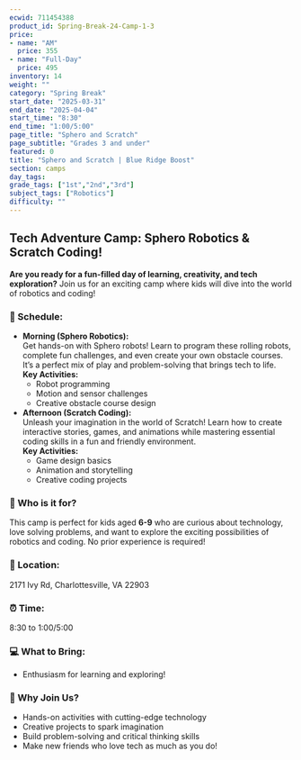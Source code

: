 ```yaml
---
ecwid: 711454388
product_id: Spring-Break-24-Camp-1-3
price:
- name: "AM"
  price: 355
- name: "Full-Day"
  price: 495
inventory: 14
weight: ""
category: "Spring Break"
start_date: "2025-03-31"
end_date: "2025-04-04"
start_time: "8:30"
end_time: "1:00/5:00"
page_title: "Sphero and Scratch"
page_subtitle: "Grades 3 and under"
featured: 0
title: "Sphero and Scratch | Blue Ridge Boost"
section: camps
day_tags: 
grade_tags: ["1st","2nd","3rd"]
subject_tags: ["Robotics"]
difficulty: ""
---
```

<h2><strong>Tech Adventure Camp: Sphero Robotics & Scratch Coding!</strong></h2> <p><strong>Are you ready for a fun-filled day of learning, creativity, and tech exploration?</strong> Join us for an exciting camp where kids will dive into the world of robotics and coding!</p> <h3><strong>📅 Schedule:</strong></h3> <ul> <li><strong>Morning (Sphero Robotics):</strong><br> Get hands-on with Sphero robots! Learn to program these rolling robots, complete fun challenges, and even create your own obstacle courses. It’s a perfect mix of play and problem-solving that brings tech to life.<br> <strong>Key Activities:</strong> <ul> <li>Robot programming</li> <li>Motion and sensor challenges</li> <li>Creative obstacle course design</li> </ul> </li> <li><strong>Afternoon (Scratch Coding):</strong><br> Unleash your imagination in the world of Scratch! Learn how to create interactive stories, games, and animations while mastering essential coding skills in a fun and friendly environment.<br> <strong>Key Activities:</strong> <ul> <li>Game design basics</li> <li>Animation and storytelling</li> <li>Creative coding projects</li> </ul> </li> </ul> <h3><strong>🎯 Who is it for?</strong></h3> <p>This camp is perfect for kids aged <strong>6</strong><strong>-9</strong> who are curious about technology, love solving problems, and want to explore the exciting possibilities of robotics and coding. No prior experience is required!</p> <h3><strong>📍 Location:</strong></h3> <p>2171 Ivy Rd, Charlottesville, VA 22903</p> <h3><strong>⏰ Time:</strong></h3> <p>8:30 to 1:00/5:00</p> <h3><strong>💻 What to Bring:</strong></h3><ul> <li>Enthusiasm for learning and exploring!</li> </ul> <h3><strong>🌟 Why Join Us?</strong></h3> <ul> <li>Hands-on activities with cutting-edge technology</li> <li>Creative projects to spark imagination</li> <li>Build problem-solving and critical thinking skills</li> <li>Make new friends who love tech as much as you do!</li></ul>
